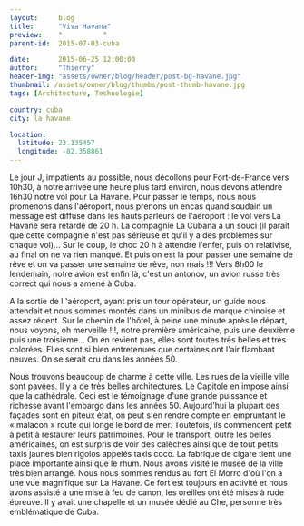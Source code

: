 ```yaml
---
layout:     blog
title:      "Viva Havana"
preview:    "          "
parent-id:  2015-07-03-cuba

date:       2015-06-25 12:00:00
author:     "Thierry"
header-img: "assets/owner/blog/header/post-bg-havane.jpg"
thumbnail: /assets/owner/blog/thumbs/post-thumb-havane.jpg
tags: [Architecture, Technologie]

country: cuba
city: la havane

location:
  latitude: 23.135457
  longitude: -82.358861
---
```


Le jour J, impatients au possible, nous décollons pour Fort-de-France vers 10h30, à notre arrivée une heure plus tard environ, nous devons attendre 16h30 notre vol pour La Havane. Pour passer le temps, nous nous promenons dans l'aéroport, nous prenons un encas quand soudain un message est diffusé dans les hauts parleurs de l'aéroport : le vol vers La Havane sera retardé de 20 h. La compagnie La Cubana a un souci (il paraît que cette compagnie n'est pas sérieuse et qu'il y a des problèmes sur chaque vol)... Sur le coup, le choc 20 h à attendre l'enfer, puis on relativise, au final on ne va rien manqué. Et puis on est là pour passer une semaine de rêve et on va passer une semaine de rêve, non mais !!!
Vers 8h00 le lendemain, notre avion est enfin là, c'est un antonov, un avion russe très correct qui nous a amené à Cuba.



A la sortie de l 'aéroport, ayant pris un tour opérateur, un guide nous attendait et nous sommes montés dans un minibus de marque chinoise et assez récent.
Sur le chemin de l'hôtel, à peine une minute après le départ, nous voyons, oh merveille !!!, notre première américaine, puis une deuxième puis une troisième...
On en revient pas, elles sont toutes très belles et très colorées. Elles sont si bien entretenues que certaines ont l'air flambant neuves. On se serait cru dans les années 50.


Nous trouvons beaucoup de charme à cette ville. Les rues de la vieille ville sont pavées. Il y a de très belles architectures. Le Capitole en impose ainsi que la cathédrale. Ceci est le témoignage d'une grande puissance et richesse avant l'embargo dans les années 50. Aujourd'hui la plupart des façades sont en piteux état, on peut s'en rendre compte en empruntant le « malacon » route qui longe le bord de mer. Toutefois, ils commencent petit  à petit à restaurer leurs patrimoines.
Pour le transport, outre les belles américaines, on est surpris de voir des calèches ainsi que de tout petits taxis jaunes bien rigolos appelés taxis coco.
La fabrique de cigare tient une place importante ainsi que le rhum.
Nous avons visité le musée de la ville très bien arrangé.
Nous nous sommes rendus au fort El Morro d'où l'on a une vue magnifique sur La Havane.
Ce fort est toujours en activité et nous avons assisté à une mise à feu de canon, les oreilles ont été mises à rude épreuve. Il y avait une chapelle et un musée dédié au Che, personne très emblématique de Cuba.


